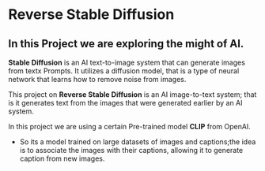 # Reverse Stable Diffusion
## In this Project we are exploring the might of AI.

<b>Stable Diffusion</b> is an AI text-to-image system that can generate images from textx Prompts. It utilizes a diffusion model, that is a type of neural network that learns how to remove noise from images.

This project on <b>Reverse Stable Diffusion</b> is an AI image-to-text system; that is it generates text from the images that were generated earlier by an AI system. 

In this project we are using a certain Pre-trained model <b>CLIP</b> from OpenAI.
 - So its a model trained on large datasets of images and captions;the idea is to associate the images with their captions, allowing it    to generate caption from new images.
